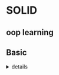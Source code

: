 # SOLID
## oop learning
## Basic
<details><summary color = 'green'> details </summary>

### **Class**
```python
class Employee: #// this is a class
    pass
```

### **Class attribute**
```python
class Employee: #// this is a class
    company_name = 'BST' #// this is class attribute

emp1 = Employee()   #// this is an object
emp2 = Employee()   #// this is an object

print(emp1.company_name)
print(emp2.company_name)
```
> output
```
  'BST'
  'BST'
```

</details>


